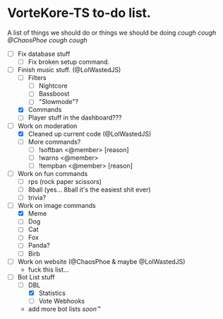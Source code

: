 # VorteKore-TS to-do list.

A list of things we should do or things we should be doing *cough cough @ChaosPhoe cough cough*  

- [ ] Fix database stuff
	- [ ] Fix broken setup command.
- [ ] Finish music stuff. (@LolWastedJS)
	- [ ] Filters
		-	[ ] Nightcore
		- [ ] Bassboost
		- [ ] "Slowmode"?
	- [x] Commands
	- [ ] Player stuff in the dashboard???
- [ ] Work on moderation
	- [x] Cleaned up current code (@LolWastedJS)
	- [ ] More commands?
		- [ ] !softban <@member> [reason]
		- [ ] !warns <@member>
		- [ ] !tempban <@member> [reason]
- [ ] Work on fun commands
	- [ ] rps (rock paper scissors)
	- [ ] 8ball (yes... 8ball it's the easiest shit ever)
	- [ ] trivia?
- [ ] Work on image commands
	- [x] Meme
	- [ ] Dog
	- [ ] Cat
	- [ ] Fox
	- [ ] Panda?
	- [ ] Birb
- [ ]	Work on website (@ChaosPhoe & maybe @LolWastedJS)
	- fuck this list...
- [ ] Bot List stuff
	- [ ] DBL
		- [x] Statistics
		- [ ] Vote Webhooks
	- add more bot lists *soon™️*

## 


